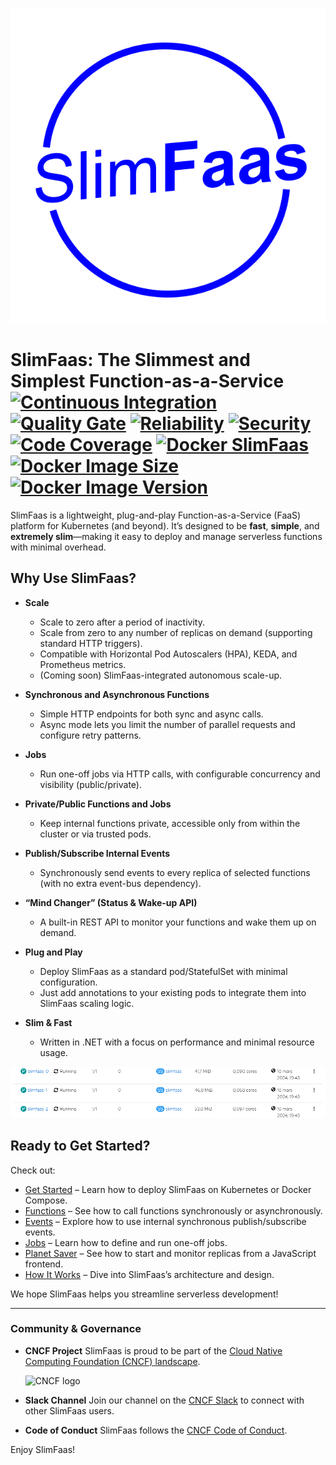 ﻿
![SlimFaas.png](https://github.com/AxaFrance/SlimFaas/blob/main/documentation/SlimFaas.png?raw=true)

# SlimFaas: The Slimmest and Simplest Function-as-a-Service [![Continuous Integration](https://github.com/SlimPlanet/SlimFaas/actions/workflows/slimfaas-ci.yaml/badge.svg)](https://github.com/SlimPlanet/SlimFaas/actions/workflows/slimfaas-ci.yaml) [![Quality Gate](https://sonarcloud.io/api/project_badges/measure?project=SlimPlanet_SlimFaas&metric=alert_status)](https://sonarcloud.io/dashboard?id=SlimPlanet_SlimFaas) [![Reliability](https://sonarcloud.io/api/project_badges/measure?project=SlimPlanet_SlimFaas&metric=reliability_rating)](https://sonarcloud.io/component_measures?id=SlimPlanet_SlimFaas&metric=reliability_rating) [![Security](https://sonarcloud.io/api/project_badges/measure?project=SlimPlanet_SlimFaas&metric=security_rating)](https://sonarcloud.io/component_measures?id=SlimPlanet_SlimFaas&metric=security_rating) [![Code Coverage](https://sonarcloud.io/api/project_badges/measure?project=SlimPlanet_SlimFaas&metric=coverage)](https://sonarcloud.io/component_measures?id=SlimPlanet_SlimFaas&metric=Coverage) [![Docker SlimFaas](https://img.shields.io/docker/pulls/axaguildev/slimfaas.svg?label=docker+pull+slimfaas)](https://hub.docker.com/r/axaguildev/slimfaas/builds) [![Docker Image Size](https://img.shields.io/docker/image-size/axaguildev/slimfaas?label=image+size+slimfaas)](https://hub.docker.com/r/axaguildev/slimfaas/builds) [![Docker Image Version](https://img.shields.io/docker/v/axaguildev/slimfaas?sort=semver&label=latest+version+slimfaas)](https://hub.docker.com/r/axaguildev/slimfaas/builds)


SlimFaas is a lightweight, plug-and-play Function-as-a-Service (FaaS) platform for Kubernetes (and beyond).
It’s designed to be **fast**, **simple**, and **extremely slim**—making it easy to deploy and manage serverless
functions with minimal overhead.

## Why Use SlimFaas?

- **Scale**
    - Scale to zero after a period of inactivity.
    - Scale from zero to any number of replicas on demand (supporting standard HTTP triggers).
    - Compatible with Horizontal Pod Autoscalers (HPA), KEDA, and Prometheus metrics.
    - (Coming soon) SlimFaas-integrated autonomous scale-up.

- **Synchronous and Asynchronous Functions**
    - Simple HTTP endpoints for both sync and async calls.
    - Async mode lets you limit the number of parallel requests and configure retry patterns.

- **Jobs**
    - Run one-off jobs via HTTP calls, with configurable concurrency and visibility (public/private).

- **Private/Public Functions and Jobs**
    - Keep internal functions private, accessible only from within the cluster or via trusted pods.

- **Publish/Subscribe Internal Events**
    - Synchronously send events to every replica of selected functions (with no extra event-bus dependency).

- **“Mind Changer” (Status & Wake-up API)**
    - A built-in REST API to monitor your functions and wake them up on demand.

- **Plug and Play**
    - Deploy SlimFaas as a standard pod/StatefulSet with minimal configuration.
    - Just add annotations to your existing pods to integrate them into SlimFaas scaling logic.

- **Slim & Fast**
    - Written in .NET with a focus on performance and minimal resource usage.

![slim-faas-ram-cpu.png](https://github.com/AxaFrance/SlimFaas/blob/main/documentation/slim-faas-ram-cpu.png?raw=true)

## Ready to Get Started?

Check out:

- [Get Started](https://github.com/SlimPlanet/SlimFaas/blob/main/documentation/get-started.md) – Learn how to deploy SlimFaas on Kubernetes or Docker Compose.
- [Functions](https://github.com/SlimPlanet/SlimFaas/blob/main/documentation/functions.md) – See how to call functions synchronously or asynchronously.
- [Events](https://github.com/SlimPlanet/SlimFaas/blob/main/documentation/events.md) – Explore how to use internal synchronous publish/subscribe events.
- [Jobs](https://github.com/SlimPlanet/SlimFaas/blob/main/documentation/jobs.md) – Learn how to define and run one-off jobs.
- [Planet Saver](https://github.com/SlimPlanet/SlimFaas/blob/main/documentation/planet-saver.md) – See how to start and monitor replicas from a JavaScript frontend.
- [How It Works](https://github.com/SlimPlanet/SlimFaas/blob/main/documentation/how-it-works.md) – Dive into SlimFaas’s architecture and design.

We hope SlimFaas helps you streamline serverless development!

---

### Community & Governance

- **CNCF Project**
  SlimFaas is proud to be part of the [Cloud Native Computing Foundation (CNCF) landscape](https://landscape.cncf.io).

  <img alt="CNCF logo" src="https://www.cncf.io/wp-content/uploads/2022/07/cncf-stacked-color-bg.svg" width="200"/>

- **Slack Channel**
  Join our channel on the [CNCF Slack](https://cloud-native.slack.com/archives/C08CRC77VDE) to connect with other SlimFaas users.

- **Code of Conduct**
  SlimFaas follows the [CNCF Code of Conduct](https://github.com/cncf/foundation/blob/main/code-of-conduct.md).

Enjoy SlimFaas!
